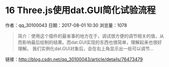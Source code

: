 # 16 Three.js使用dat.GUI简化试验流程
作者：qq_30100043
日期：2017-08-01 10:30
浏览量：1078
> 简介：使用这个插件的最省事的地方在于，调试很方便的调节相关的值，从而影响最后绘制的结果。而dat.GUI实现的东西也很简单，理解起来也很好理解。
我们实例化dat.GUI对象后，会在右上角显示出一些可以调节...

 链接：http://blog.csdn.net/qq_30100043/article/details/76473479
